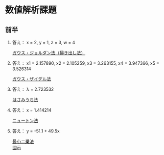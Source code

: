 # 数値解析課題

## 前半

1. 答え： x = 2, y = 1, z = 3, w = 4

    [ガウス・ジョルダン法（掃き出し法）](https://github.com/Deteikepeperon/oh_no/blob/master/prg01.c)

2. 答え： x1 = 2.157890, x2 = 2.105259, x3 = 3.263155, x4 = 3.947366, x5 = 3.526314

    [ガウス・ザイデル法](https://github.com/Deteikepeperon/oh_no/blob/master/prg02.c)

3. 答え： λ = 2.723532

    [はさみうち法](https://github.com/Deteikepeperon/oh_no/blob/master/prg03.c)

4. 答え： x = 1.414214

    [ニュートン法](https://github.com/Deteikepeperon/oh_no/blob/master/prg04.c)

5. 答え： y = -51.1 + 49.5x

    [最小二乗法](https://github.com/Deteikepeperon/oh_no/blob/master/prg05.c)<br>
    [図示](https://github.com/Deteikepeperon/oh_no/blob/master/prg05.png)